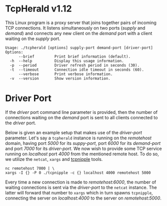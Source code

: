 # TcpHerald v1.12
This Linux program is a proxy server that joins together pairs of incoming TCP
connections. It listens simultaneously on two ports (_supply_ and _demand_) and
connects any new client on the _demand_ port with a client waiting on the
_supply_ port.

```
Usage: ./tcpherald [options] supply-port demand-port [driver-port]
Options:
      --brief         Print brief information (default).
  -h  --help          Display this usage information.
  -p  --period        Driver refresh period in seconds (30).
  -t  --timeout       Connection idle timeout in seconds (60).
      --verbose       Print verbose information.
  -v  --version       Show version information.
```

# Driver Port
If the _driver_ port command line parameter is provided, then the number of
connections waiting on the _demand_ port is sent to all clients connected to the
_driver_ port.

Below is given an example setup that makes use of the _driver-port_ parameter.
Let's say a `tcpherald` instance is running on the _remotehost_ domain, having
port _5000_ for its _suppy-port_, port _6000_ for its _demand-port_ and port
_7000_ for its _driver-port_. We now wish to provide some TCP service running on
_localhost_ port _4000_ from the mentioned remote host. To do so, we utilize the
`netcat`, `xargs` and [tcpnipple](https://github.com/1Hyena/tcpnipple) tools.

```
nc remotehost 7000 | \
xargs -I {} -P 0 ./tcpnipple -c {} localhost 4000 remotehost 5000
```

Every time a new connection is made to _remotehost:6000_, the number of waiting
connections is sent via the _driver-port_ to the `netcat` instance. The latter
will forward that number to `xargs` which in turn spawns `tcpnipple`, connecting
the server on _localhost:4000_ to the server on _remotehost:5000_.
